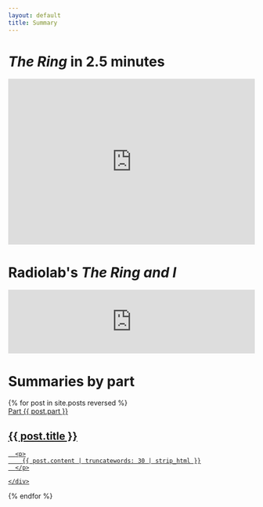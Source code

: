 ```yaml
---
layout: default
title: Summary
---
```


# *The Ring* in 2.5 minutes

<iframe src="https://youtube.com/embed/AgzZ_nLOJJE?showinfo=0&rel=0&iv_load_policy=3" frameborder="0" style="width:100%; height:338px" allowfullscreen></iframe>

# Radiolab's *The Ring and I*

<iframe width="100%" height="130" frameborder="0" scrolling="no" src="https://www.wnyc.org/widgets/ondemand_player/radiolab/#file=%2Faudio%2Fxspf%2F91750%2F"></iframe>

# Summaries by part

<div class="catalogue">
  {% for post in site.posts reversed %}
  <a href="{{ post.url | prepend: site.baseurl }}" class="catalogue-item">
    <div>
      <div class="subtitle">Part {{ post.part }}</div>
      <h2 class="catalogue-title">{{ post.title }}</h2>
      <div class="catalogue-line"></div>

      <p>
        {{ post.content | truncatewords: 30 | strip_html }}
      </p>

    </div>
  </a>
  {% endfor %}
</div>